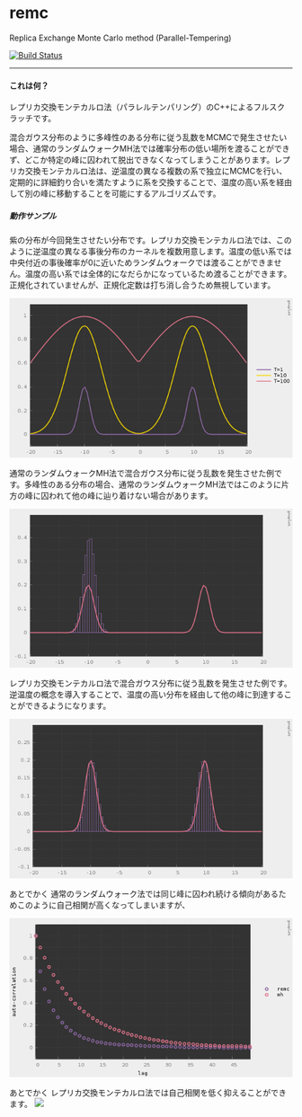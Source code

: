 # remc

Replica Exchange Monte Carlo method (Parallel-Tempering)

[![Build Status](https://travis-ci.org/hiroyam/remc.svg?branch=master)](https://travis-ci.org/hiroyam/remc)

---

#### これは何？

レプリカ交換モンテカルロ法（パラレルテンパリング）のC++によるフルスクラッチです。

混合ガウス分布のように多峰性のある分布に従う乱数をMCMCで発生させたい場合、通常のランダムウォークMH法では確率分布の低い場所を渡ることができず、どこか特定の峰に囚われて脱出できなくなってしまうことがあります。レプリカ交換モンテカルロ法は、逆温度の異なる複数の系で独立にMCMCを行い、定期的に詳細釣り合いを満たすように系を交換することで、温度の高い系を経由して別の峰に移動することを可能にするアルゴリズムです。

##### 動作サンプル

紫の分布が今回発生させたい分布です。レプリカ交換モンテカルロ法では、このように逆温度の異なる事後分布のカーネルを複数用意します。温度の低い系では中央付近の事後確率が0に近いためランダムウォークでは渡ることができません。温度の高い系では全体的になだらかになっているため渡ることができます。正規化されていませんが、正規化定数は打ち消し合うため無視しています。

![](images/plot1.png)

通常のランダムウォークMH法で混合ガウス分布に従う乱数を発生させた例です。多峰性のある分布の場合、通常のランダムウォークMH法ではこのように片方の峰に囚われて他の峰に辿り着けない場合があります。

![](images/plot2.png)

レプリカ交換モンテカルロ法で混合ガウス分布に従う乱数を発生させた例です。逆温度の概念を導入することで、温度の高い分布を経由して他の峰に到達することができるようになります。

![](images/plot3.png)

あとでかく
通常のランダムウォーク法では同じ峰に囚われ続ける傾向があるためこのように自己相関が高くなってしまいますが、

![](images/plot4.png)

あとでかく
レプリカ交換モンテカルロ法では自己相関を低く抑えることができます。
![](images/plot5.png)
